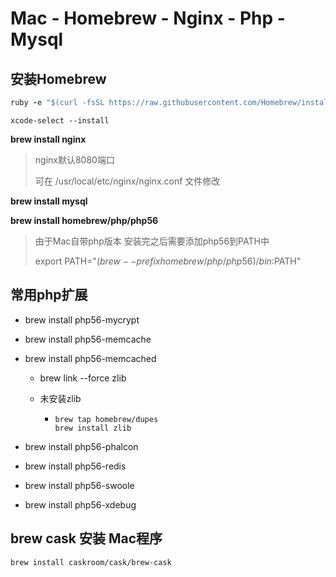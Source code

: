 # Mac - Homebrew - Nginx - Php - Mysql

## 安装Homebrew

``` ruby
ruby -e "$(curl -fsSL https://raw.githubusercontent.com/Homebrew/install/master/install)"
```

``` 
xcode-select --install
```

**brew install nginx**

> nginx默认8080端口 
> 
> 可在 /usr/local/etc/nginx/nginx.conf 文件修改

**brew install mysql**

**brew install homebrew/php/php56**

> 由于Mac自带php版本  安装完之后需要添加php56到PATH中 
> 
> export PATH="$(brew --prefix homebrew/php/php56)/bin:$PATH"

## 常用php扩展

* brew install php56-mycrypt


* brew install php56-memcache
  
* brew install php56-memcached
  
  * brew link --force zlib
    
  * 未安装zlib
    
    * ``` 
      brew tap homebrew/dupes
      brew install zlib
      ```


* brew install php56-phalcon


* brew install php56-redis


* brew install php56-swoole


* brew install php56-xdebug

## brew cask 安装 Mac程序

``` 
brew install caskroom/cask/brew-cask
```